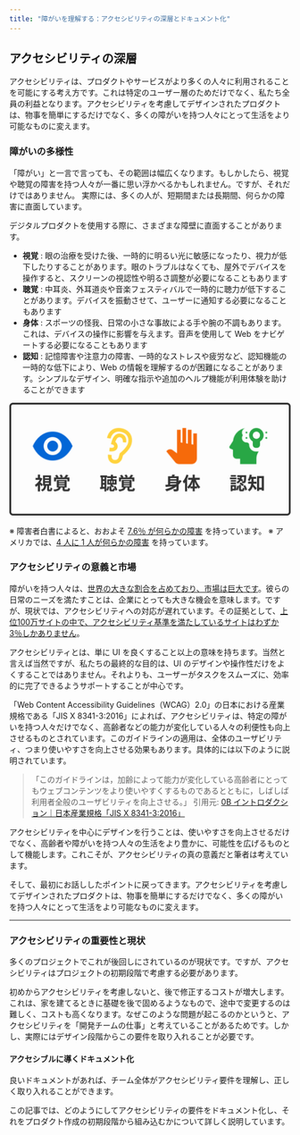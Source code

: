 ```yaml
---
title: "障がいを理解する：アクセシビリティの深層とドキュメント化"
---
```

## アクセシビリティの深層
アクセシビリティは、プロダクトやサービスがより多くの人々に利用されることを可能にする考え方です。これは特定のユーザー層のためだけでなく、私たち全員の利益となります。アクセシビリティを考慮してデザインされたプロダクトは、物事を簡単にするだけでなく、多くの障がいを持つ人々にとって生活をより可能なものに変えます。

### 障がいの多様性
「障がい」と一言で言っても、その範囲は幅広くなります。もしかしたら、視覚や聴覚の障害を持つ人々が一番に思い浮かべるかもしれません。ですが、それだけではありません。
実際には、多くの人が、短期間または長期間、何らかの障害に直面しています。

デジタルプロダクトを使用する際に、さまざまな障壁に直面することがあります。
- **視覚** : 眼の治療を受けた後、一時的に明るい光に敏感になったり、視力が低下したりすることがあります。眼のトラブルはなくても、屋外でデバイスを操作すると、スクリーンの視認性や明るさ調整が必要になることもあります
- **聴覚** : 中耳炎、外耳道炎や音楽フェスティバルで一時的に聴力が低下することがあります。デバイスを振動させて、ユーザーに通知する必要になることもあります
- **身体** : スポーツの怪我、日常の小さな事故による手や腕の不調もあります。これは、デバイスの操作に影響を与えます。音声を使用して Web をナビゲートする必要になることもあります
- **認知** : 記憶障害や注意力の障害、一時的なストレスや疲労など、認知機能の一時的な低下により、Web の情報を理解するのが困難になることがあります。シンプルなデザイン、明確な指示や追加のヘルプ機能が利用体験を助けることができます

![](/images/books/01.png)

※ 障害者白書によると、おおよそ [7.6％ が何らかの障害](https://www8.cao.go.jp/shougai/whitepaper/r03hakusho/zenbun/siryo_02.html) を持っています。
※ アメリカでは、[4 人に 1 人が何らかの障害](https://www.cdc.gov/ncbddd/disabilityandhealth/infographic-disability-impacts-all.html) を持っています。

### アクセシビリティの意義と市場
障がいを持つ人々は、[世界の大きな割合を占めており、市場は巨大です](https://www.forrester.com/resources/customer-experience-design/digital-accessibility-basics/)。彼らの日常のニーズを満たすことは、企業にとっても大きな機会を意味します。ですが、現状では、アクセシビリティへの対応が遅れています。その証拠として、[上位100万サイトの中で、アクセシビリティ基準を満たしているサイトはわずか3％しかありません](https://webaim.org/projects/million/#wcag)。

アクセシビリティとは、単に UI を良くすること以上の意味を持ちます。当然と言えば当然ですが、私たちの最終的な目的は、UI のデザインや操作性だけをよくすることではありません。それよりも、ユーザーがタスクをスムーズに、効率的に完了できるようサポートすることが中心です。

「Web Content Accessibility Guidelines（WCAG）2.0」の日本における産業規格である「JIS X 8341-3:2016」によれば、アクセシビリティは、特定の障がいを持つ人々だけでなく、高齢者などの能力が変化している人々の利便性も向上させるものとされています。このガイドラインの適用は、全体のユーザビリティ、つまり使いやすさを向上させる効果もあります。具体的には以下のように説明されています。
> 「このガイドラインは，加齢によって能力が変化している高齢者にとってもウェブコンテンツをより使いやすくするものであるとともに，しばしば利用者全般のユーザビリティを向上させる。」
> 引用元: [0B イントロダクション｜日本産業規格「JIS X 8341-3:2016」](https://kikakurui.com/x8/X8341-3-2016-01.html)

アクセシビリティを中心にデザインを行うことは、使いやすさを向上させるだけでなく、高齢者や障がいを持つ人々の生活をより豊かに、可能性を広げるものとして機能します。これこそが、アクセシビリティの真の意義だと筆者は考えています。

そして、最初にお話ししたポイントに戻ってきます。アクセシビリティを考慮してデザインされたプロダクトは、物事を簡単にするだけでなく、多くの障がいを持つ人々にとって生活をより可能なものに変えます。

---

### アクセシビリティの重要性と現状
多くのプロジェクトでこれが後回しにされているのが現状です。ですが、アクセシビリティはプロジェクトの初期段階で考慮する必要があります。

初めからアクセシビリティを考慮しないと、後で修正するコストが増大します。これは、家を建てるときに基礎を後で固めるようなもので、途中で変更するのは難しく、コストも高くなります。なぜこのような問題が起こるのかというと、アクセシビリティを「開発チームの仕事」と考えていることがあるためです。しかし、実際にはデザイン段階からこの要件を取り入れることが必要です。

#### アクセシブルに導くドキュメント化
良いドキュメントがあれば、チーム全体がアクセシビリティ要件を理解し、正しく取り入れることができます。

この記事では、どのようにしてアクセシビリティの要件をドキュメント化し、それをプロダクト作成の初期段階から組み込むかについて詳しく説明しています。